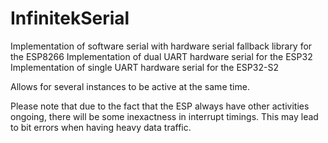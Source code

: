 # InfinitekSerial

Implementation of software serial with hardware serial fallback library for the ESP8266
Implementation of dual UART hardware serial for the ESP32
Implementation of single UART hardware serial for the ESP32-S2

Allows for several instances to be active at the same time.

Please note that due to the fact that the ESP always have other activities ongoing, there will be some inexactness in interrupt timings. This may lead to bit errors when having heavy data traffic.
